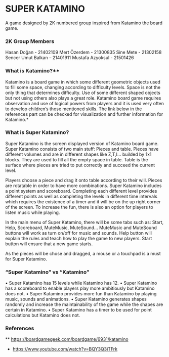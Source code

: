 # SUPER KATAMINO

A game designed by 2K numbered group inspired from Katamino the board game.

### 2K Group Members

Hasan Doğan - 21402109
Mert Özerdem - 21300835
Sine Mete - 21302158
Sencer Umut Balkan – 21401911
Mustafa Azyoksul - 21501426

### What is Katamino?**

Katamino is a board game in which some different geometric objects used to fill some space, changing according to difficulty levels. Space is not the only thing that determines difficulty. Use of some different shaped objects but not using others also plays a great role.
Katamino board game requires observation and use of logical powers from players and it is used very often to develop children’s those mentioned skills.
The link below in the references part can be checked for visualization and further information for Katamino.*

### What is Super Katamino?

Super Katamino is the screen displayed version of Katamino board game. Super Katamino consists of two main stuff: Pieces and table. Pieces have different volumes and are in different shapes like Z,T,I... builded by 1x1 blocks. They are used to fill all the empty space in table. Table is the surface where pieces are tried to put correctly and succeed the current level.

Players choose a piece and drag it onto table according to their will. Pieces are rotatable in order to have more combinations. Super Katamino includes a point system and scoreboard. Completing each different level provides different points as well as completing the levels in different time intervals which requires the existence of a timer and it will be on the up right corner of the screen. To increase the fun, there is also an option for players to listen music while playing. 

In the main menu of Super Katamino, there will be some tabs such as: Start, Help, Scoreboard, MuteMusic, MuteSound… MuteMusic and MuteSound buttons will work as turn on/off for music and sounds. Help button will explain the rules and teach how to play the game to new players. Start button will ensure that a new game starts.

As the pieces will be chose and dragged, a mouse or a touchpad is a must for Super Katamino.

### “Super Katamino” vs “Katamino” 

•	Super Katamino has 15 levels while Katamino has 12.
•	Super Katamino has a scoreboard to enable players play more ambitiously but Katamino does not.
•	Super Katamino provides more fun than Katamino by playing music, sounds and animations.
•	Super Katamino generates shapes randomly and increase the maintainability of the game while the shapes are certain in Katamino.
•	Super Katamino has a timer to be used for point calculations but Katamino does not.

### References

**	https://boardgamegeek.com/boardgame/6931/katamino
* 	https://www.youtube.com/watch?v=BQY3Q3iTFrk
